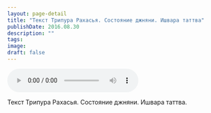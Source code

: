 ```yaml
---
layout: page-detail
title: "Текст Трипура Рахасья. Состояние джняни. Ишвара таттва"
publishDate: 2016.08.30
description: ""
tags:
image:
draft: false
---
```


<audio title="2016.08.30 - Текст Трипура Рахасья. Состояние джняни. Ишвара таттва.mp3" src="/upload/iblock/27f/27f397f1d180933644c51ffedf47441b.mp3" controls=""></audio>

 Текст Трипура Рахасья. Состояние джняни. Ишвара таттва. 

  
